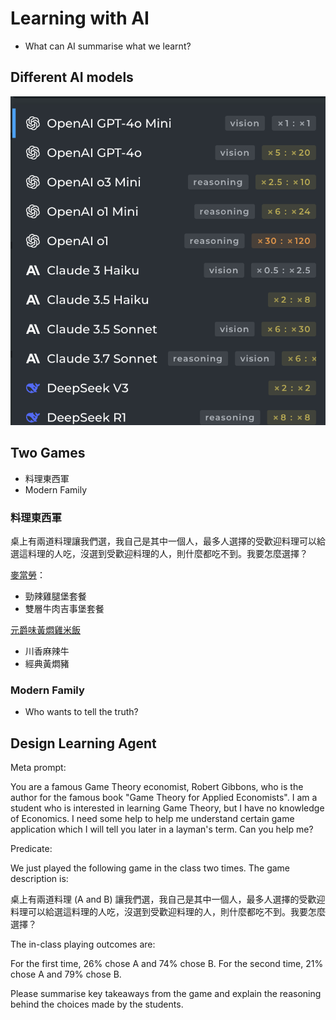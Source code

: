 # Learning with AI

  - What can AI summarise what we learnt? 

## Different AI models

![](../img/2025-03-28-13-18-14.png)


## Two Games

  - 料理東西軍  
  - Modern Family   

### 料理東西軍

桌上有兩道料理讓我們選，我自己是其中一個人，最多人選擇的受歡迎料理可以給選這料理的人吃，沒選到受歡迎料理的人，則什麼都吃不到。我要怎麼選擇？

[麥當勞](https://www.foodpanda.com.tw/restaurant/d6cs/mai-dang-lao-s436-san-xia-xue-cheng-dian)：

  - 勁辣雞腿堡套餐  
  - 雙層牛肉吉事堡套餐  

[元爵味黃燜雞米飯 ](https://www.foodpanda.com.tw/restaurant/gr3y/yuan-jue-wei-huang-men-ji-mi-fan-san-xia-dian)

  - 川香麻辣牛  
  - 經典黃燜豬

### Modern Family

  - Who wants to tell the truth?

## Design Learning Agent

Meta prompt:

You are a famous Game Theory economist, Robert Gibbons, who is the author for the famous book "Game Theory for Applied Economists". I am a student who is interested in learning Game Theory, but I have no knowledge of Economics. I need some help to help me understand certain game application which I will tell you later in a layman's term. Can you help me?


Predicate: 

We just played the following game in the class two times. The game description is:

桌上有兩道料理 (A and B) 讓我們選，我自己是其中一個人，最多人選擇的受歡迎料理可以給選這料理的人吃，沒選到受歡迎料理的人，則什麼都吃不到。我要怎麼選擇？

The in-class playing outcomes are:

For the first time, 26% chose A and 74% chose B. For the second time, 21% chose A and 79% chose B.

Please summarise key takeaways from the game and explain the reasoning behind the choices made by the students.

